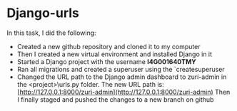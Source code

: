 # Django-urls

In this task, I did the following:

*   Created a new github repository and cloned it to my computer
*   Then I created a new virtual environment and installed Django in it
*   Started a Django project with the username __I4G001640TMY__
*   Ran all migrations and created a superuser using the `createsuperuser
*   Changed the URL path to the Django admin dashboard to zuri-admin in the \<project>\\urls.py folder.
The new URL path is:
[http://127.0.0.1:8000/zuri-admin](http://127.0.0.1:8000/zuri-admin)
Then I finally staged and pushed the changes to a new branch on github
